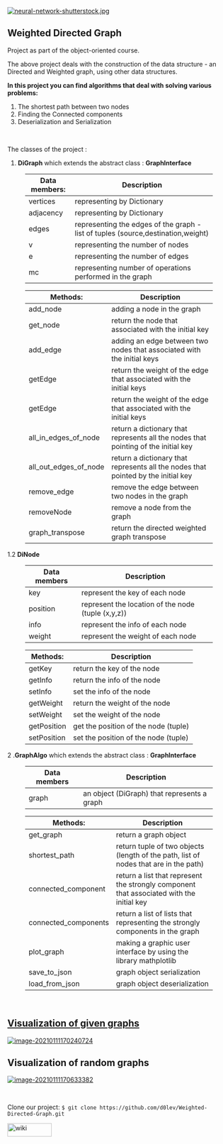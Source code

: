 [![neural-network-shutterstock.jpg](https://i.postimg.cc/fLzS3WMr/neural-network-shutterstock.jpg)](https://postimg.cc/1gd32QnG)

 
<h2>Weighted Directed Graph</h2>
<p>Project as part of the object-oriented course.</p>
<p>The above project deals with the construction of the data structure - an Directed and Weighted graph, using other data structures.</p>
<p><strong>In this project you can find algorithms that deal with solving various problems:</strong></p>
<ol>
<li>The shortest path between two nodes</li>
<li>Finding the Connected components</li>
<li>Deserialization and Serialization</li>
</ol>

<p>&nbsp;</p>
<p>The classes of the project :</p>
<ol>
<li><strong>DiGraph</strong> which extends the abstract class : <strong>GraphInterface</strong></li>

</ol>
<figure><table>
<thead>
<tr><th>Data members:</th><th>Description</th></tr></thead>
<tbody><tr><td>vertices</td><td>representing by Dictionary</td></tr><tr><td>adjacency</td><td>representing by Dictionary</td></tr><tr><td>edges</td><td>representing the edges of the graph -  list of tuples (source,destination,weight)</td></tr><tr><td>v</td><td>representing the number of nodes</td></tr><tr><td>e</td><td>representing the number of edges</td></tr><tr><td>mc</td><td>representing number of operations performed in the graph</td></tr></tbody>
</table></figure>
<figure><table>
<thead>
<tr><th>Methods:</th><th>Description</th></tr></thead>
<tbody><tr><td>add_node</td><td>adding a node in the graph</td></tr><tr><td>get_node</td><td>return the node that associated with the initial key</td></tr><tr><td>add_edge</td><td>adding an edge between two nodes that associated with the initial keys</td></tr><tr><td>getEdge</td><td>return the weight of the edge that associated with the initial keys</td></tr><tr><td>getEdge</td><td>return the weight of the edge that associated with the initial keys</td></tr><tr><td>all_in_edges_of_node</td><td>return a dictionary that represents all the nodes that  pointing of the initial key</td></tr><tr><td>all_out_edges_of_node</td><td>return a dictionary that represents all the nodes that  pointed by the initial key</td></tr><tr><td>remove_edge</td><td>remove the edge between two nodes in the graph</td></tr><tr><td>removeNode</td><td>remove a node from the graph</td></tr><tr><td>graph_transpose</td><td>return the directed weighted graph transpose</td></tr></tbody>
</table></figure>
<p>1.2 <strong>DiNode</strong>  </p>
<figure><table>
<thead>
<tr><th>Data members</th><th>Description</th></tr></thead>
<tbody><tr><td>key</td><td>represent the key of each node</td></tr><tr><td>position</td><td>represent the location of the node (tuple (x,y,z))</td></tr><tr><td>info</td><td>represent the info of each node</td></tr><tr><td>weight</td><td>represent the weight of each node</td></tr></tbody>
</table></figure>
<figure><table>
<thead>
<tr><th>Methods:</th><th>Description</th></tr></thead>
<tbody><tr><td>getKey</td><td>return the key of the node</td></tr><tr><td>getInfo</td><td>return the info of the node</td></tr><tr><td>setInfo</td><td>set the info of the node</td></tr><tr><td>getWeight</td><td>return the weight of the node</td></tr><tr><td>setWeight</td><td>set the weight of the node</td></tr><tr><td>getPosition</td><td>get the position of the node (tuple)</td></tr><tr><td>setPosition</td><td>set the position of the node (tuple)</td></tr></tbody>
</table></figure>
<p>2 .<strong>GraphAlgo</strong> which extends the abstract class : <strong>GraphInterface</strong></p>
<figure><table>
<thead>
<tr><th>Data members</th><th>Description</th></tr></thead>
<tbody><tr><td>graph</td><td>an object (DiGraph) that represents a graph</td></tr></tbody>
</table></figure>
<figure><table>
<thead>
<tr><th>Methods:</th><th>Description</th></tr></thead>
<tbody><tr><td>get_graph</td><td>return a graph object</td></tr><tr><td>shortest_path</td><td>return tuple of two objects (length of the path, list of nodes that are in the path)</td></tr><tr><td>connected_component</td><td>return a list that represent the strongly component that associated with the initial key</td></tr><tr><td>connected_components</td><td>return a list of lists that representing the strongly components in the graph</td></tr><tr><td>plot_graph</td><td>making a graphic user interface by using the library mathplotlib</td></tr><tr><td>save_to_json</td><td>graph object serialization</td></tr><tr><td>load_from_json</td><td>graph object deserialization</td></tr></tbody>
</table></figure>
<p>&nbsp;</p>
<h2><u>Visualization of given graphs</u></h2>
<a href="https://ibb.co/Cw5QbzX"><img src="https://i.ibb.co/rQGHxmL/image-20210111170240724.png" alt="image-20210111170240724" border="0"></a>
<h2>Visualization of random graphs</h2>
<a href="https://ibb.co/crmBR4L"><img src="https://i.ibb.co/BC1pv0N/image-20210111170633382.png" alt="image-20210111170633382" border="0"></a><p>&nbsp;</p>

Clone our project:
`$ git clone https://github.com/d0lev/Weighted-Directed-Graph.git`

<a href="https://github.com/DorAzaria/Weighted-Directed-Graph/wiki" title="Wiki"><img src="https://t3.ftcdn.net/jpg/00/37/56/34/240_F_37563459_R1WRmGUm1zvlRpxloYYV9D01BQtOGiPX.jpg" alt="wiki" width="100px" height="30px"></a>
